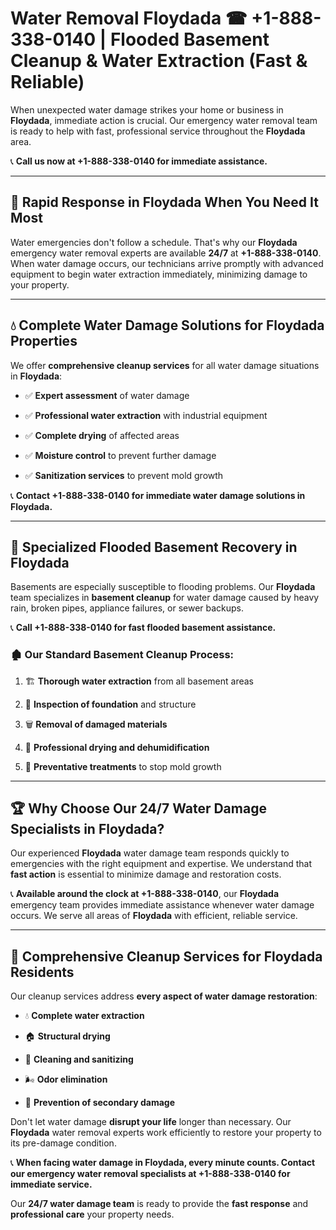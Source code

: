 # Water Removal Floydada ☎ +1-888-338-0140 | Flooded Basement Cleanup & Water Extraction (Fast & Reliable)

When unexpected water damage strikes your home or business in **Floydada**, immediate action is crucial. Our emergency water removal team is ready to help with fast, professional service throughout the **Floydada** area. 

📞 **Call us now at +1-888-338-0140 for immediate assistance.**
---
## 🚀 Rapid Response in Floydada When You Need It Most
Water emergencies don't follow a schedule. That's why our **Floydada** emergency water removal experts are available **24/7** at **+1-888-338-0140**. When water damage occurs, our technicians arrive promptly with advanced equipment to begin water extraction immediately, minimizing damage to your property.
---
## 💧 Complete Water Damage Solutions for Floydada Properties
We offer **comprehensive cleanup services** for all water damage situations in **Floydada**:
- ✅ **Expert assessment** of water damage  
- ✅ **Professional water extraction** with industrial equipment  
- ✅ **Complete drying** of affected areas  
- ✅ **Moisture control** to prevent further damage  
- ✅ **Sanitization services** to prevent mold growth  
📞 **Contact +1-888-338-0140 for immediate water damage solutions in Floydada.**
---
## 🌊 Specialized Flooded Basement Recovery in Floydada
Basements are especially susceptible to flooding problems. Our **Floydada** team specializes in **basement cleanup** for water damage caused by heavy rain, broken pipes, appliance failures, or sewer backups. 
📞 **Call +1-888-338-0140 for fast flooded basement assistance.**
### 🏚️ Our Standard Basement Cleanup Process:
1. 🏗️ **Thorough water extraction** from all basement areas  
2. 🔎 **Inspection of foundation** and structure  
3. 🗑️ **Removal of damaged materials**  
4. 💨 **Professional drying and dehumidification**  
5. 🚫 **Preventative treatments** to stop mold growth  
---
## 🏆 Why Choose Our 24/7 Water Damage Specialists in Floydada?
Our experienced **Floydada** water damage team responds quickly to emergencies with the right equipment and expertise. We understand that **fast action** is essential to minimize damage and restoration costs.
📞 **Available around the clock at +1-888-338-0140**, our **Floydada** emergency team provides immediate assistance whenever water damage occurs. We serve all areas of **Floydada** with efficient, reliable service.
---
## 🧹 Comprehensive Cleanup Services for Floydada Residents
Our cleanup services address **every aspect of water damage restoration**:
- 💧 **Complete water extraction**  
- 🏠 **Structural drying**  
- 🧼 **Cleaning and sanitizing**  
- 🌬️ **Odor elimination**  
- 🚫 **Prevention of secondary damage**  
Don't let water damage **disrupt your life** longer than necessary. Our **Floydada** water removal experts work efficiently to restore your property to its pre-damage condition.
📞 **When facing water damage in Floydada, every minute counts. Contact our emergency water removal specialists at +1-888-338-0140 for immediate service.**
Our **24/7 water damage team** is ready to provide the **fast response** and **professional care** your property needs.
